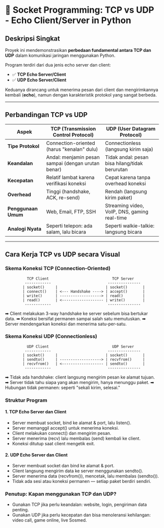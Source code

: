 # 🧠 Socket Programming: TCP vs UDP - Echo Client/Server in Python

##  Deskripsi Singkat
Proyek ini mendemonstrasikan **perbedaan fundamental antara TCP dan UDP** dalam komunikasi jaringan menggunakan Python.

Program terdiri dari dua jenis echo server dan client:
- ✅ **TCP Echo Server/Client**
- ✅ **UDP Echo Server/Client**

Keduanya dirancang untuk menerima pesan dari client dan mengirimkannya kembali (**echo**), namun dengan karakteristik protokol yang sangat berbeda.

---

##  Perbandingan TCP vs UDP

| Aspek              | TCP (Transmission Control Protocol)                            | UDP (User Datagram Protocol)                        |
|-------------------|------------------------------------------------------------------|-----------------------------------------------------|
| **Tipe Protokol**  | Connection-oriented (harus "kenalan" dulu)                      | Connectionless (langsung kirim saja)               |
| **Keandalan**      | Andal: menjamin pesan sampai (dengan urutan benar)              | Tidak andal: pesan bisa hilang/tidak berurutan     |
| **Kecepatan**      | Relatif lambat karena verifikasi koneksi                        | Cepat karena tanpa overhead koneksi                |
| **Overhead**       | Tinggi (handshake, ACK, re-send)                                | Rendah (langsung kirim paket)                      |
| **Penggunaan Umum**| Web, Email, FTP, SSH                                             | Streaming video, VoIP, DNS, gaming real-time       |
| **Analogi Nyata**  | Seperti telepon: ada salam, lalu bicara                         | Seperti walkie-talkie: langsung bicara             |

---

## Cara Kerja TCP vs UDP secara Visual

### Skema Koneksi TCP (Connection-Oriented)
```text
          TCP Client                             TCP Server
         ------------                          ---------------
        | socket()     |                      | socket()       |
        | connect()    | <--- Handshake ----> | accept()       |
        | write()      | -------------------> | read()         |
        | read()       | <------------------- | write()        |
         ------------                          ---------------
```
➡ Client melakukan 3-way handshake ke server sebelum bisa bertukar data.
➡ Koneksi bersifat permanen sampai salah satu memutuskan.
➡ Server mendengarkan koneksi dan menerima satu-per-satu.

### Skema Koneksi UDP (Connectionless)
```text
          UDP Client                             UDP Server
         ------------                          ---------------
        | socket()     |                      | socket()       |
        | sendto()     | -------------------> | recvfrom()     |
        | recvfrom()   | <------------------- | sendto()       |
         ------------                          ---------------
```
➡ Tidak ada handshake: client langsung mengirim pesan ke alamat tujuan.
➡ Server tidak tahu siapa yang akan mengirim, hanya menunggu paket.
➡ Hubungan tidak permanen: seperti "sekali kirim, selesai."

### Struktur Program
#### 1. TCP Echo Server dan Client
- Server membuat socket, bind ke alamat & port, lalu listen().
- Server memanggil accept() untuk menerima koneksi.
- Client melakukan connect() dan mengirim pesan.
- Server menerima (recv) lalu membalas (send) kembali ke client.
- Koneksi ditutup saat client mengetik exit.

#### 2. UDP Echo Server dan Client
- Server membuat socket dan bind ke alamat & port.
- Client langsung mengirim data ke server menggunakan sendto().
- Server menerima data (recvfrom()), mencetak, lalu membalas (sendto()).
- Tidak ada sesi atau koneksi permanen — setiap paket berdiri sendiri.

### Penutup: Kapan menggunakan TCP dan UDP?
- Gunakan TCP jika perlu keandalan: website, login, pengiriman data penting.
- Gunakan UDP jika perlu kecepatan dan bisa menoleransi kehilangan: video call, game online, live Sosmed.
